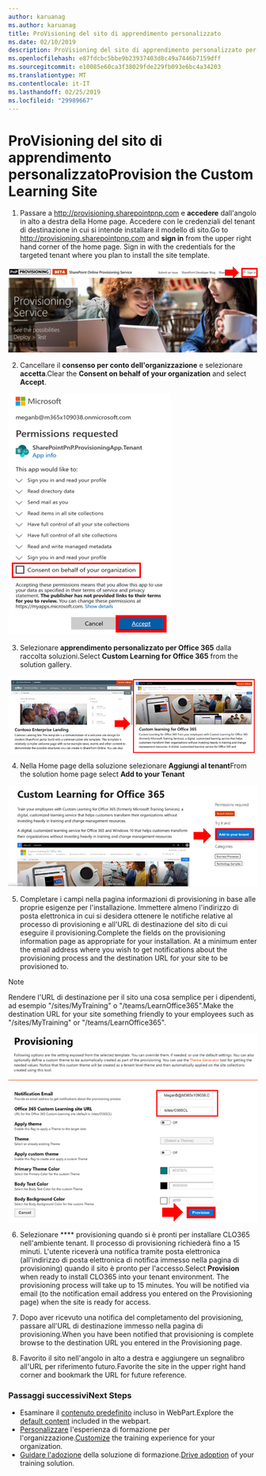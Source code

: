 ```yaml
---
author: karuanag
ms.author: karuanag
title: ProVisioning del sito di apprendimento personalizzato
ms.date: 02/10/2019
description: ProVisioning del sito di apprendimento personalizzato per Office 365 tramite il motore di provisioning di SharePoint
ms.openlocfilehash: e87fdcbc5bbe9b23937403d8c49a7446b7159dff
ms.sourcegitcommit: e10085e60ca3f38029fde229fb093e6bc4a34203
ms.translationtype: MT
ms.contentlocale: it-IT
ms.lasthandoff: 02/25/2019
ms.locfileid: "29989667"
---
```

# <a name="provision-the-custom-learning-site"></a><span data-ttu-id="1e5be-103">ProVisioning del sito di apprendimento personalizzato</span><span class="sxs-lookup"><span data-stu-id="1e5be-103">Provision the Custom Learning Site</span></span>

1. <span data-ttu-id="1e5be-p101">Passare a http://provisioning.sharepointpnp.com e **accedere** dall'angolo in alto a destra della Home page.  Accedere con le credenziali del tenant di destinazione in cui si intende installare il modello di sito.</span><span class="sxs-lookup"><span data-stu-id="1e5be-p101">Go to http://provisioning.sharepointpnp.com and **sign in** from the upper right hand corner of the home page.  Sign in with the  credentials for the targeted tenant where you plan to install the site template.</span></span>

![pnphome. png](media/inst_signin.png)

2. <span data-ttu-id="1e5be-107">Cancellare il **consenso per conto dell'organizzazione** e selezionare **accetta**.</span><span class="sxs-lookup"><span data-stu-id="1e5be-107">Clear the **Consent on behalf of your organization** and select **Accept**.</span></span>

![in](media/inst_perms.png)

3. <span data-ttu-id="1e5be-109">Selezionare **apprendimento personalizzato per Office 365** dalla raccolta soluzioni.</span><span class="sxs-lookup"><span data-stu-id="1e5be-109">Select **Custom Learning for Office 365** from the solution gallery.</span></span>

![in](media/inst_select.png)

4. <span data-ttu-id="1e5be-111">Nella Home page della soluzione selezionare **Aggiungi al tenant**</span><span class="sxs-lookup"><span data-stu-id="1e5be-111">From the solution home page select **Add to your Tenant**</span></span>

![inst_select. png](media/inst_add.png)

5. <span data-ttu-id="1e5be-p102">Completare i campi nella pagina informazioni di provisioning in base alle proprie esigenze per l'installazione. Immettere almeno l'indirizzo di posta elettronica in cui si desidera ottenere le notifiche relative al processo di provisioning e all'URL di destinazione del sito di cui eseguire il provisioning.</span><span class="sxs-lookup"><span data-stu-id="1e5be-p102">Complete the fields on the provisioning information page as appropriate for your installation. At a minimum enter the email address where you wish to get notifications about the provisioning process and the destination URL for your site to be provisioned to.</span></span>  

> [!NOTE]
> <span data-ttu-id="1e5be-115">Rendere l'URL di destinazione per il sito una cosa semplice per i dipendenti, ad esempio "/sites/MyTraining" o "/teams/LearnOffice365".</span><span class="sxs-lookup"><span data-stu-id="1e5be-115">Make the destination URL for your site something friendly to your employees such as "/sites/MyTraining" or "/teams/LearnOffice365".</span></span>

![inst_options. png](media/inst_options.png)

6. <span data-ttu-id="1e5be-p103">Selezionare \*\*\*\* provisioning quando si è pronti per installare CLO365 nell'ambiente tenant.  Il processo di provisioning richiederà fino a 15 minuti. L'utente riceverà una notifica tramite posta elettronica (all'indirizzo di posta elettronica di notifica immesso nella pagina di provisioning) quando il sito è pronto per l'accesso.</span><span class="sxs-lookup"><span data-stu-id="1e5be-p103">Select **Provision** when ready to install CLO365 into your tenant environment.  The provisioning process will take up to 15 minutes. You will be notified via email (to the notification email address you entered on the Provisioning page) when the site is ready for access.</span></span>

7. <span data-ttu-id="1e5be-120">Dopo aver ricevuto una notifica del completamento del provisioning, passare all'URL di destinazione immesso nella pagina di provisioning.</span><span class="sxs-lookup"><span data-stu-id="1e5be-120">When you have been notified that provisioning is complete browse to the destination URL you entered in the Provisioning page.</span></span>

8. <span data-ttu-id="1e5be-121">Favorito il sito nell'angolo in alto a destra e aggiungere un segnalibro all'URL per riferimento futuro.</span><span class="sxs-lookup"><span data-stu-id="1e5be-121">Favorite the site in the upper right hand corner and bookmark the URL for future reference.</span></span>  

### <a name="next-steps"></a><span data-ttu-id="1e5be-122">Passaggi successivi</span><span class="sxs-lookup"><span data-stu-id="1e5be-122">Next Steps</span></span>
- <span data-ttu-id="1e5be-123">Esaminare il [contenuto predefinito](sitecontent.md) incluso in WebPart.</span><span class="sxs-lookup"><span data-stu-id="1e5be-123">Explore the [default content](sitecontent.md) included in the webpart.</span></span>
- <span data-ttu-id="1e5be-124">[Personalizzare](customization.md) l'esperienza di formazione per l'organizzazione.</span><span class="sxs-lookup"><span data-stu-id="1e5be-124">[Customize](customization.md) the training experience for your organization.</span></span>
- <span data-ttu-id="1e5be-125">[Guidare l'adozione](driveadoption.md) della soluzione di formazione.</span><span class="sxs-lookup"><span data-stu-id="1e5be-125">[Drive adoption](driveadoption.md) of your training solution.</span></span>
